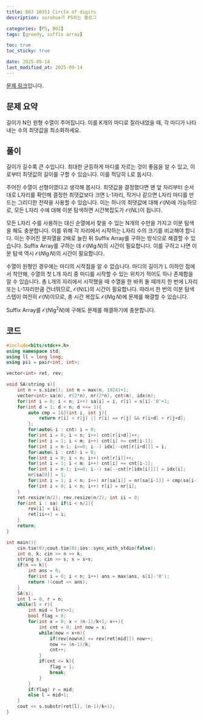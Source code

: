 ```yaml
---
title: BOJ 10351 Circle of digits
description: sorohue가 PS하는 블로그

categories: [PS, BOJ]
tags: [greedy, suffix array]

toc: true
toc_sticky: true

date: 2025-09-14
last_modified_at: 2025-09-14
---
```


[문제 링크](https://boj.kr/10351)입니다.

## 문제 요약

길이가 N인 원형 수열이 주어집니다. 이를 K개의 마디로 잘라내었을 때, 각 마디가 나타내는 수의 최댓값을 최소화하세요.

## 풀이

길이가 길수록 큰 수입니다. 최대한 균등하게 마디를 자르는 것이 좋음을 알 수 있고, 이로부터 최댓값의 길이를 구할 수 있습니다. 이를 적당히 L로 둡시다.

주어진 수열이 선형이였다고 생각해 봅시다. 최댓값을 결정했다면 맨 앞 자리부터 순서대로 L자리를 확인해 결정한 최댓값보다 크면 L-1자리, 작거나 같으면 L자리 마디를 만드는 그리디한 전략을 사용할 수 있습니다. 이는 하나의 최댓값에 대해 $\mathcal{O}(N)$에 가능하므로, 모든 L자리 수에 대해 이분 탐색하면 시간복잡도가 $\mathcal{O}(NL)$이 됩니다. 

모든 L자리 수를 사용하는 대신 순열에서 찾을 수 있는 N개의 수만을 가지고 이분 탐색을 해도 충분합니다. 이를 위해 각 자리에서 시작하는 L자리 수의 크기를 비교해야 합니다. 이는 주어진 문자열을 2배로 늘린 뒤 Suffix Array를 구하는 방식으로 해결할 수 있습니다. Suffix Array를 구하는 데 $\mathcal{O}(N \lg N)$의 시간이 필요합니다. 이를 구하고 나면 이분 탐색 역시 $\mathcal{O}(N \lg  N)$의 시간이 필요합니다.

수열이 원형인 경우에는 마디의 시작점을 알 수 없습니다. 마디의 길이가 L 이하인 점에서 착안해, 수열의 첫 L개 자리 중 마디를 시작할 수 있는 위치가 적어도 하나 존재함을 알 수 있습니다. 총 L개의 자리에서 시작했을 때 수열을 한 바퀴 돌 때까지 한 번에 L자리 또는 L-1자리만큼 건너뛰므로, $\mathcal{O}(N / L)$의 시간이 필요합니다. 따라서 한 번의 이분 탐색 스텝이 여전히 $\mathcal{O}(N)$이므로, 총 시간 복잡도 $\mathcal{O}(N \lg  N)$에 문제를 해결할 수 있습니다.

Suffix Array를 $\mathcal{O}(N \lg^2 N)$에 구해도 문제를 해결하기에 충분합니다.

## 코드

```cpp
#include<bits/stdc++.h>
using namespace std;
using ll = long long;
using pii = pair<int, int>;

vector<int> ret, rev;

void SA(string s){
	int n = s.size(); int m = max(n, 1024)+1;
	vector<int> sa(n), r(2*n), nr(2*n), cnt(m), idx(n);
	for(int i = 0; i < n; i++) sa[i] = i, r[i] = s[i]-'0'+1;
	for(int d = 1; d < n; d <<= 1){
		auto cmp = [&](int i, int j){
			return r[i] < r[j] || r[i] == r[j] && r[i+d] < r[j+d];
		};
		for(auto& i : cnt) i = 0;
		for(int i = 0; i < n; i++) cnt[r[i+d]]++;
		for(int i = 1; i < m; i++) cnt[i] += cnt[i-1];
		for(int i = n-1; i>=0; i--) idx[--cnt[r[i+d]]] = i;
		for(auto& i : cnt) i = 0;
		for(int i = 0; i < n; i++) cnt[r[i]]++;
		for(int i = 1; i < m; i++) cnt[i] += cnt[i-1];
		for(int i = n-1; i>=0; i--) sa[--cnt[r[idx[i]]]] = idx[i];
		nr[sa[0]] = 1;
		for(int i = 1; i < n; i++) nr[sa[i]] = nr[sa[i-1]] + cmp(sa[i-1], sa[i]);
		for(int i = 0; i < n; i++) r[i] = nr[i];
	}
	ret.resize(n/2); rev.resize(n/2); int ii = 0;
	for(int i : sa) if(i < n/2){
		rev[i] = ii;
		ret[ii++] = i;
	}
	return;
}

int main(){
	cin.tie(0);cout.tie(0);ios::sync_with_stdio(false);
	int n, k; cin >> n >> k;
	string s; cin >> s; s = s+s;
	if(n == k){
		int ans = 0;
		for(int i = 0; i < n; i++) ans = max(ans, s[i]-'0');
		return !(cout << ans);
	}
	SA(s);
	int l = 0, r = n;
	while(l < r){
		int mid = l+r>>1;
		bool flag = 0;
		for(int x = 0; x < (n-1)/k+1; x++){
			int cnt = 0; int now = x;
			while(now < x+n){
				if(rev[now%n] <= rev[ret[mid]]) now++;
				now += (n-1)/k;
				cnt++;				
			}
			if(cnt <= k){
				flag = 1;
				break;
			}
		}
		if(flag) r = mid;
		else l = mid+1;
	}
	cout << s.substr(ret[l], (n-1)/k+1);
}
```